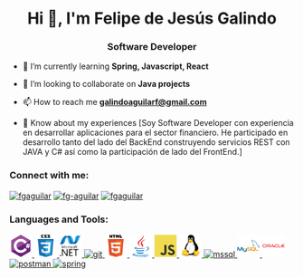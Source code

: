 <h1 align="center">Hi 👋, I'm Felipe de Jesús Galindo</h1>
<h3 align="center">Software Developer</h3>

- 🌱 I’m currently learning **Spring, Javascript, React**

- 👯 I’m looking to collaborate on **Java projects**

- 📫 How to reach me **galindoaguilarf@gmail.com**

- 📄 Know about my experiences [Soy Software Developer con experiencia en desarrollar aplicaciones para el sector financiero. He participado en desarrollo tanto del lado del BackEnd construyendo servicios REST con JAVA y C# así como la participación de lado del FrontEnd.]


<h3 align="left">Connect with me:</h3>
<p align="left">
<a href="https://twitter.com/fgaguilar" target="blank"><img align="center" src="https://cdn.jsdelivr.net/npm/simple-icons@3.0.1/icons/twitter.svg" alt="fgaguilar" height="30" width="40" /></a>
<a href="https://linkedin.com/in/fg-aguilar" target="blank"><img align="center" src="https://cdn.jsdelivr.net/npm/simple-icons@3.0.1/icons/linkedin.svg" alt="fg-aguilar" height="30" width="40" /></a>
<a href="https://www.hackerrank.com/fgaguilar" target="blank"><img align="center" src="https://cdn.jsdelivr.net/npm/simple-icons@3.0.1/icons/hackerrank.svg" alt="fgaguilar" height="30" width="40" /></a>
</p>

<h3 align="left">Languages and Tools:</h3>
<p align="left"> <a href="https://www.w3schools.com/cs/" target="_blank"> <img src="https://raw.githubusercontent.com/devicons/devicon/master/icons/csharp/csharp-original.svg" alt="csharp" width="40" height="40"/> </a> <a href="https://www.w3schools.com/css/" target="_blank"> <img src="https://raw.githubusercontent.com/devicons/devicon/master/icons/css3/css3-original-wordmark.svg" alt="css3" width="40" height="40"/> </a> <a href="https://dotnet.microsoft.com/" target="_blank"> <img src="https://raw.githubusercontent.com/devicons/devicon/master/icons/dot-net/dot-net-original-wordmark.svg" alt="dotnet" width="40" height="40"/> </a> <a href="https://git-scm.com/" target="_blank"> <img src="https://www.vectorlogo.zone/logos/git-scm/git-scm-icon.svg" alt="git" width="40" height="40"/> </a> <a href="https://www.w3.org/html/" target="_blank"> <img src="https://raw.githubusercontent.com/devicons/devicon/master/icons/html5/html5-original-wordmark.svg" alt="html5" width="40" height="40"/> </a> <a href="https://www.java.com" target="_blank"> <img src="https://raw.githubusercontent.com/devicons/devicon/master/icons/java/java-original.svg" alt="java" width="40" height="40"/> </a> <a href="https://developer.mozilla.org/en-US/docs/Web/JavaScript" target="_blank"> <img src="https://raw.githubusercontent.com/devicons/devicon/master/icons/javascript/javascript-original.svg" alt="javascript" width="40" height="40"/> </a> <a href="https://www.linux.org/" target="_blank"> <img src="https://raw.githubusercontent.com/devicons/devicon/master/icons/linux/linux-original.svg" alt="linux" width="40" height="40"/> </a> <a href="https://www.microsoft.com/en-us/sql-server" target="_blank"> <img src="https://cdn.worldvectorlogo.com/logos/microsoft-sql-server.svg" alt="mssql" width="40" height="40"/> </a> <a href="https://www.mysql.com/" target="_blank"> <img src="https://raw.githubusercontent.com/devicons/devicon/master/icons/mysql/mysql-original-wordmark.svg" alt="mysql" width="40" height="40"/> </a> <a href="https://www.oracle.com/" target="_blank"> <img src="https://raw.githubusercontent.com/devicons/devicon/master/icons/oracle/oracle-original.svg" alt="oracle" width="40" height="40"/> </a> <a href="https://postman.com" target="_blank"> <img src="https://www.vectorlogo.zone/logos/getpostman/getpostman-icon.svg" alt="postman" width="40" height="40"/> </a> <a href="https://spring.io/" target="_blank"> <img src="https://www.vectorlogo.zone/logos/springio/springio-icon.svg" alt="spring" width="40" height="40"/> </a> </p>
